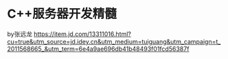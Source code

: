 # C++服务器开发精髓
by张远龙
https://item.jd.com/13311016.html?cu=true&utm_source=jd.idey.cn&utm_medium=tuiguang&utm_campaign=t_2011568665_&utm_term=6e4a9ae696db41b48493f01fcd56387f